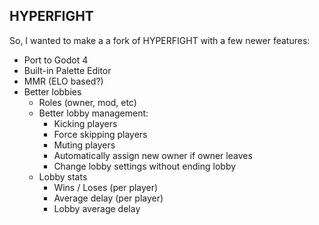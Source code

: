 ## HYPERFIGHT
So, I wanted to make a a fork of HYPERFIGHT with a few newer features:
- Port to Godot 4
- Built-in Palette Editor
- MMR (ELO based?)
- Better lobbies
  - Roles (owner, mod, etc)
  - Better lobby management:
    - Kicking players
    - Force skipping players
    - Muting players
    - Automatically assign new owner if owner leaves
    - Change lobby settings without ending lobby
  - Lobby stats
    - Wins / Loses (per player)
    - Average delay (per player)
    - Lobby average delay
